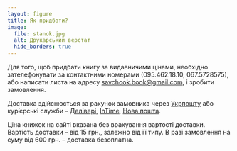 ```yaml
---
layout: figure
title: Як придбати?
image:
  file: stanok.jpg
  alt: Друкарський верстат
  hide_borders: true
---
```


Для того, щоб придбати книгу за видавничими цінами, необхідно зателефонувати
за контактними номерами (095.462.18.10, 067.5728575), або написати листа на адресу <savchook.book@gmail.com>, і зробити замовлення.

Доставка здійснюється за рахунок замовника через [Укрпошту](http://ukrposhta.ua/) або кур’єрські служби – [Делівері](http://www.delivery-auto.com/uk-ua/),
[InTime](http://www.intime.ua/?lang=ukr/), [Нова пошта](http://novaposhta.ua/).

Ціна книжок на сайті вказана без врахування вартості доставки. Вартість доставки&nbsp;– від 15 грн.,
залежно від її типу. В разі замовлення на суму від 600 грн. – доставка безоплатна.
